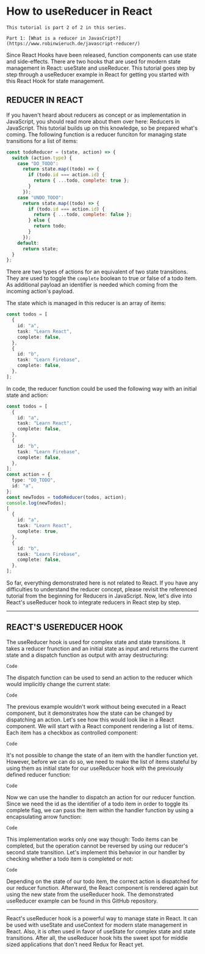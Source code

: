 # How to useReducer in React

```
This tutorial is part 2 of 2 in this series.

Part 1: [What is a reducer in JavasCript?](https://www.robinwieruch.de/javascript-reducer/)
```

Since React Hooks have been released,
function components can use state and side-effects.
There are two hooks that are used for modern state management in React:
useState and useReducer.
This tutorial goes step by step through a useReducer example in React for getting you started with this React Hook for state management.

## REDUCER IN REACT

If you haven't heard about reducers as concept or as implementation in JavaScript,
you should read more about them over here: Reducers in JavaScript.
This tutorial builds up on this knowledge,
so be prepared what's coming.
The following function is a reducer funciton for managing state transitions for a list of items:

```jsx
const todoReducer = (state, action) => {
  switch (action.type) {
    case "DO_TODO":
      return state.map((todo) => {
        if (todo.id === action.id) {
          return { ...todo, complete: true };
        }
      });
    case "UNDO_TODO":
      return state.map((todo) => {
        if (todo.id === action.id) {
          return { ...todo, complete: false };
        } else {
          return todo;
        }
      });
    default:
      return state;
  }
};
```

There are two types of actions for an equivalent of two state transitions.
They are used to toggle the `complete` boolean to true or false of a todo item.
As additional payload an identifier is needed which coming from the incoming action's payload.

The state which is managed in this reducer is an array of items:

```ts
const todos = [
  {
    id: "a",
    task: "Learn React",
    complete: false,
  },
  {
    id: "b",
    task: "Learn Firebase",
    complete: false,
  },
];
```

In code, the reducer function could be used the following way with an initial state and action:

```ts
const todos = [
  {
    id: "a",
    task: "Learn React",
    complete: false,
  },
  {
    id: "b",
    task: "Learn Firebase",
    complete: false,
  },
];
const action = {
  type: "DO_TODO",
  id: "a",
};
const newTodos = todoReducer(todos, action);
console.log(newTodos);
[
  {
    id: "a",
    task: "Learn React",
    complete: true,
  },
  {
    id: "b",
    task: "Learn Firebase",
    complete: false,
  },
];
```

So far, everything demonstrated here is not related to React.
If you have any difficulties to understand the reducer concept,
please revisit the referenced tutorial from the beginning for Reducers in JavaScript.
Now, let's dive into React's useReducer hook to integrate reducers in React step by step.

---

## REACT'S USEREDUCER HOOK

The useReducer hook is used for complex state and state transitions.
It takes a reducer frunction and an initial state as input and returns the current state and a dispatch function as output with array destructuring:

```
Code
```

The dispatch function can be used to send an action to the reducer which would implicitly change the current state:

```
Code
```

The previous example wouldn't work without being executed in a React component,
but it demonstrates how the state can be changed by dispatching an action.
Let's see how this would look like in a React component.
We will start with a React component rendering a list of items.
Each item has a checkbox as controlled component:

```
Code
```

It's not possible to change the state of an item with the handler function yet. However, before we can do so, we need to make the list of items stateful by using them as initial state for our useReducer hook with the previously defined reducer function:

```
Code
```

Now we can use the handler to dispatch an action for our reducer function. Since we need the id as the identifier of a todo item in order to toggle its complete flag, we can pass the item within the handler function by using a encapsulating arrow function:

```
Code
```

This implementation works only one way though: Todo items can be completed, but the operation cannot be reversed by using our reducer's second state transition. Let's implement this behavior in our handler by checking whether a todo item is completed or not:

```
Code
```

Depending on the state of our todo item, the correct action is dispatched for our reducer function. Afterward, the React component is rendered again but using the new state from the useReducer hook. The demonstrated useReducer example can be found in this GitHub repository.

---

React's useReducer hook is a powerful way to manage state in React.
It can be used with useState and useContext for modern state management in React.
Also, it is often used in favor of useState for complex state
and state
transitions.
After all,
the useReducer hook hits the sweet spot for middle sized applications that don't need Redux for React yet.
